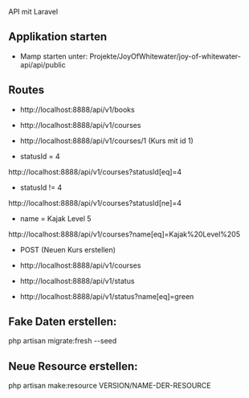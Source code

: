 
API mit Laravel


## Applikation starten
- Mamp starten unter:  Projekte/JoyOfWhitewater/joy-of-whitewater-api/api/public


## Routes
- http://localhost:8888/api/v1/books
- http://localhost:8888/api/v1/courses
- http://localhost:8888/api/v1/courses/1 (Kurs mit id 1)


- statusId = 4 

http://localhost:8888/api/v1/courses?statusId[eq]=4
- statusId != 4

http://localhost:8888/api/v1/courses?statusId[ne]=4

- name = Kajak Level 5

http://localhost:8888/api/v1/courses?name[eq]=Kajak%20Level%205

- POST (Neuen Kurs erstellen)
- http://localhost:8888/api/v1/courses

- http://localhost:8888/api/v1/status
- http://localhost:8888/api/v1/status?name[eq]=green


## Fake Daten erstellen:
php artisan migrate:fresh --seed


## Neue Resource erstellen:
php artisan make:resource VERSION/NAME-DER-RESOURCE


